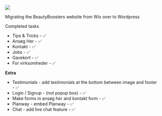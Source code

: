 <img src="https://static.wixstatic.com/media/504f22_eb7e91a162b2435386d04dc8a8e788f1~mv2.png/v1/fill/w_366,h_76,al_c,q_85,usm_0.66_1.00_0.01/bb_header_pink-sky.webp">


Migrating the BeautyBoosters website from Wix over to Wordpress


Completed tasks

- Tips & Tricks - ✅
- Ansøg Her - ✅
- Kontakt - ✅
- Jobs - ✅
- Gavekort - ✅
- For virksomheder - ✅

**Extra**

- Testimonials - add testimonials at the bottom between image and footer - ✅
- Login / Signup - (not popup box) - ✅
- Make forms in ansøg her and kontakt form - ✅
- Planway - embed Planway - ✅
- Chat - add live chat feature - ✅
